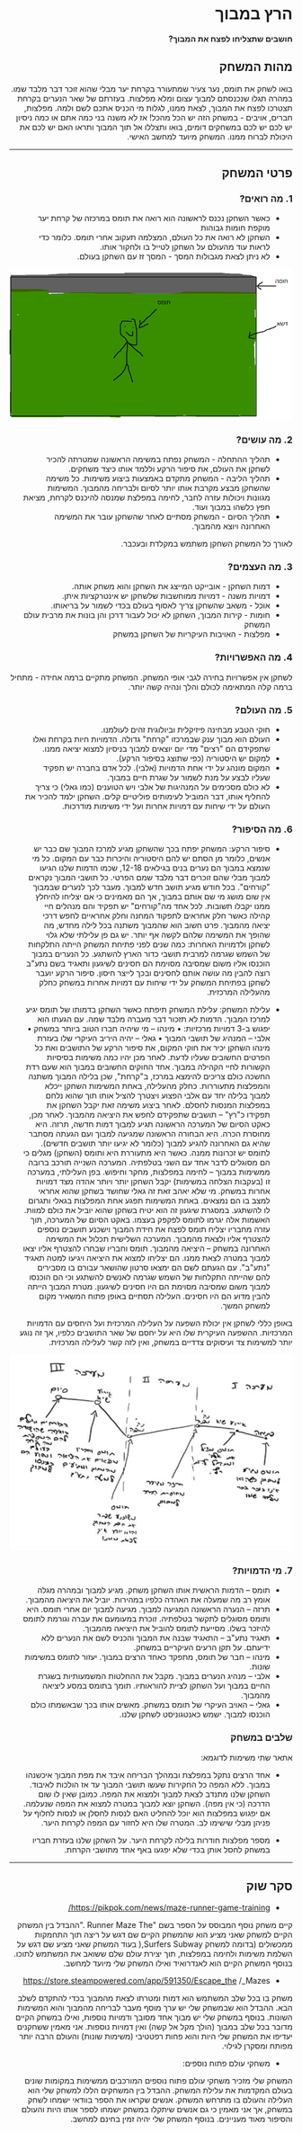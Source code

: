 <div dir='rtl' lang='he'>

# הרץ במבוך

**חושבים שתצליחו לפצח את המבוך?**

## מהות המשחק
בואו לשחק את תומס, נער צעיר שמתעורר בקרחת יער מבלי שהוא זוכר דבר מלבד שמו. במהרה תגלו שנכנסתם למבוך עצום ומלא מפלצות. בעזרתם של שאר הנערים בקרחת תצטרכו לפצח את המבוך, לצאת ממנו, לגלות מי הכניס אתכם לשם ולמה.
מפלצות, חברים, אויבים - במשחק הזה יש הכל מהכל!
אז לא משנה בני כמה אתם או כמה ניסיון יש לכם יש לכם במשחקים דומים, בואו ותצללו אל תוך המבוך ותראו האם יש לכם את היכולת לברוח ממנו.
המשחק מיועד למחשב האישי.

---


## פרטי המשחק


### 1. מה רואים?

* כאשר השחקן נכנס לראשונה הוא רואה את תומס במרכזה של קרחת יער מוקפת חומות גבוהות
* השחקן לא רואה את כל העולם, המצלמה תעקוב אחרי תומס. כלומר כדי לראות עוד מהעולם על השחקן לטייל בו ולחקור אותו.
* לא ניתן לצאת מגבולות המסך - המסך זז עם השחקן בעולם.

 ![](Images/Thomas.PNG)


### 2. מה עושים?

* תהליך ההתחלה - המשחק נפתח במשימה הראשונה שמטרתה להכיר לשחקן את העולם, את סיפור הרקע וללמד אותו כיצד משחקים.
* תהליך הליבה - המשחק מתקדם באמצעות ביצוע משימות. כל משימה שהשחקן מבצע מקרבת אותו יותר לסיום ולבריחה מהמבוך. המשימות מגוונות ויכולות עזרה לחבר, לחימה במפלצת שמנסה להיכנס לקרחת, מציאת חפץ כלשהו במבוך ועוד.
* תהליך הסיום - המשחק מסתיים לאחר שהשחקן עובר את המשימה האחרונה ויוצא מהמבוך.

לאורך כל המשחק השחקן משתמש במקלדת ובעכבר. 

### 3. מה העצמים?

 * דמות השחקן - אובייקט המייצג את השחקן והוא משחק אותה.
 * דמויות משנה - דמויות ממוחשבות שלשחקן יש אינטרקציות איתן.
 * אוכל - משאב שהשחקן צריך לאסוף בעולם בכדי לשמור על בריאותו.
 * חומות - קירות המבוך, השחקן לא יכול לעבור דרכן והן בונות את מרבית עולם המשחק
 * מפלצות - האויבות העיקריות של השחקן במשחק

### 4. מה האפשרויות?

לשחקן אין אפשרויות בחירה לגבי אופי המשחק.
המשחק מתקיים ברמה אחידה - מתחיל ברמה קלה המתאימה לכולם והלך ונהיה קשה יותר.


### 5. מה העולם?

*	חוקי הטבע מבחינה פיזיקלית וביולוגית זהים לעולמנו.
*	העולם הוא מבוך ענק שבמרכזו "קרחת" גדולה. הדמויות חיות בקרחת ואלו שתפקידם הם "רצים" מדי יום יוצאים למבוך בניסיון למצוא יציאה ממנו.
*	למקום יש היסטוריה (כפי שתוצג בסיפור הרקע).
*	המקום מונהג על ידי אחת הדמויות (אלבי). לכל אדם בחברה יש תפקיד שעליו לבצע על מנת לשמור על שגרת חיים במבוך.
*	לא כולם מסכימים על המנהיגות של אלבי ויש הטוענים (כמו גאלי) כי צריך להחליף אותו, דבר המוביל לעימותים פוליטיים קלים.
השחקן ילמד להכיר את העולם על ידי שיחות עם דמויות אחרות ועל ידי משימות מודרכות.

### 6.	מה הסיפור?
* סיפור הרקע:
המשחק יפתח בכך שהשחקן מגיע למרכז המבוך שם כבר יש אנשים, כלומר מן הסתם יש להם היסטוריה והיכרות כבר עם המקום.
כל מי שנמצא במבוך הם נערים בנים בגילאים 12-18, שכמו הדמות שלנו הגיעו למבוך מבלי שהם זוכרים דבר מלבד שמם הפרטי. כל תושבי המבוך נקראים "קורחים". בכל חודש מגיע תושב חדש למבוך.
מעבר לכך לנערים שבמבוך אין שום מושג מי שם אותם במבוך, אך הם מאמינים כי אם יצליחו להיחלץ ממנו יקבלו תשובות.
לכל אחד מה"קורחים" יש תפקיד והם מנהלים חיי קהילה כאשר חלק אחראים לתפקוד המחנה וחלק אחראיים לחפש דרכי יציאה מהמבוך.
פרט חשוב הוא שהמבוך משתנה בכל לילה מחדש, מה שהופך את המשימה שלהם לקשה אף יותר.
יש גם פן עלילתי שלא גלוי לשחקן ולדמויות האחרות:
כמה שנים לפני פתיחת המשחק הייתה התלקחות של השמש שגרמה למרבית תושבי כדור הארץ להשתגע. כל הנערים במבוך הוכנסו אליו משום שמסיבה מסוימת הם חסינים לשיגעון ותאגיד בשם נתע"ב רוצה להבין מה עושה אותם לחסינים ובכך לייצר חיסון.
סיפור הרקע יועבר לשחקן בפתיחת המשחק על ידי שיחות עם דמויות אחרות במשחק כחלק מהעלילה המרכזית.

* עלילת המשחק:
עלילת המשחק תיפתח כאשר השחקן בדמותו של תומס יגיע למרכז המבוך. הדמות לא תזכור דבר מעברה מלבד שמה. עם הגעתו הוא יפגוש ב-3 דמויות מרכזיות:
•	מינהו – מי שיהיה חברו הטוב ביותר במשחק
•	אלבי – המנהיג של תושבי המבוך
•	גאלי – יהיה היריב העיקרי שלו
בעזרת מינהו השחקן יכיר את חוקי המקום, את סיפור הרקע של התושבים ואת כל הפרטים החשובים שעליו לדעת. לאחר מכן יהיו כמה משימות בסיסיות הקשורות לחיי הקהילה במבוך.
אחד החוקים החשובים במבוך הוא שעם רדת החשכה כולם צריכים להימצא במרכז, ב"קרחת", שכן בלילה המבוך משתנה והמפלצות מתעוררות. כחלק מהעלילה, באחת המשימות השחקן ייכלא למבוך בלילה יחד עם אלבי הפצוע ויצטרך להציל אותו תוך שהוא נלחם במפלצות המנסות לחסלם. לאחר ביצוע משימה זאת יקבל השחקן את תפקידו כ"רץ" – תושבים שתפקידם לחפש את היציאה מהמבוך.
לאחר מכן, כאקט הסיום של המערכה הראשונה תגיע למבוך דמות חדשה, תרזה. היא מחוסרת הכרה. היא הבחורה הראשונה שמגיעה למבוך ועם הגעתה מסתבר שהיא גם האחרונה להגיע למבוך (כלומר לא יגיעו יותר תושבים חדשים). לתומס יש זכרונות ממנה. כאשר היא מתעוררת היא ותומס (השחקן) מגלים כי הם מסוגלים לדבר אחד עם השני בטלפתיה.
המערכה השנייה תורכב ברובה ממשימות במבוך – לחימה במפלצות, מחקר וחיפוש.
בפן העלילתי, במערכה זו (בעקבות הצלחה במשימות) יקבל השחקן יותר ויותר אהדה מצד דמויות אחרות במשחק. מי שלא יאהב זאת זה גאלי שחושד בשחקן שהוא אחראי למצב בו הם נמצאים. באחת המשימות תפגע אחת המפלצות בגאלי ותגרום לו להשתגע. במסגרת שיגעון זה הוא יטיח בשחקן שהוא יוביל את כולם למוות. האשמות אלה יגרמו לתומס לפקפק בעצמו.
באקט הסיום של המערכה, תוך עזרה מחבריו יצליח תומס לפצח את חידת המבוך וישכנע תושבים נוספים להצטרף אליו ולצאת מהמבוך.
המערכה השלישית תכלול את המשימה האחרונה במשחק – היציאה מהמבוך. תומס וחבריו שבחרו להצטרף אליו יצאו למבוך במטרה לצאת ממנו.
הם יצליחו למצוא את היציאה ויגיעו למטה תאגיד "נתע"ב". עם הגעתם לשם הם ימצאו סרטון שהושאר עבורם בו מסבירים להם שהייתה התקלחות של השמש שגרמה לאנשים להשתגע וכי הם הוכנסו למבוך משום שמסיבה מסוימת הם היו חסינים לשיגעון. מטרת המבוך הייתה להבין מדוע הם היו חסינים.
העלילה תסתיים באופן פתוח המשאיר מקום למשחק המשך.

באופן כללי לשחקן אין יכולת השפעה על העלילה המרכזית ועל היחסים עם הדמויות המרכזיות. ההשפעה העיקרית שלו היא על יחסם של שאר התושבים כלפיו, אך זה נוגע יותר למשימות צד ועיסוקים צדדיים במשחק, ואין לזה קשר לעלילה המרכזית.


![](Images/story.PNG) 

### 7.	מי הדמויות?

*	תומס – הדמות הראשית אותו השחקן משחק. מגיע למבוך ובמהרה מגלה אומץ רב מה שמעלה את האהדה כלפיו במהירות. יוביל את היציאה מהמבוך.
*	תרזה – הנערה הראשונה המגיעה למבוך. מגיעה למבוך יום אחרי תומס. היא ותומס מסוגלים לתקשר בטלפתיה. זוכרת במעומעם את עברה וגורמת לתומס להיזכר בשלו. מסייעת לתומס להוביל את היציאה מהמבוך.
*	תאגיד נתע"ב – התאגיד שבנה את המבוך והכניס לשם את הנערים ללא ידיעתם. על תקן הרעים העיקריים במשחק.
*	מינהו – חבר של תומס, מתפקד כאחד הרצים במבוך. יעזור לתומס במשימות שונות.
*	אלבי – מנהיג הנערים במבוך. מקבל את ההחלטות המשמעותיות בשגרת החיים במבוך ועל השחקן לציית להוראותיו. תומך בתומס במסע ליציאה מהמבוך.
*	גאלי – האויב העיקרי של תומס במשחק. מאשים אותו בכך שבאשמתו כולם הוכנסו למבוך. ישמש כאנטגוניסט לשחקן שלנו.


### שלבים במשחק
אתאר שתי משימות לדוגמא:
* אחד הרצים נתקל במפלצת ובמהלך הבריחה איבד את מפת המבוך איכשנהו במבוך. ללא המפה כל החקירות שעשו תושבי המבוך עד אז הולכות לאיבוד. השחקן שלנו מתנדב לצאת למבוך ולמצוא את המפה. כמובן שאין לו שום הדרכה (כי אין מפה). השחקן יוצא למבוך במטרה למצוא את המפה שנעלמה. אם יפגוש במפלצות הוא יוכל להחליט האם לנסות לחסלן או לנסות לחלוף על פניהן מבלי שישימו לב. המטרה שלו היא לחזור עם המפה לקרחת היער.

* מספר מפלצות חודרות בלילה לקרחת היער. על השחקן שלנו בעזרת חבריו במשחק לחסל אותן בכדי שלא יפגעו באף אחד מתושבי הקרחת. 

---


## סקר שוק

* https://pikpok.com/news/maze-runner-game-training/

קיים משחק נוסף המבוסס על הספר בשם "Runner Maze The ."ההבדל
בין המשחק הקיים למשחק שאני מציע הוא שהמשחק הקיים שם דגש
 על ריצה תוך התחמקות ממכשולים (בדומה למשחק Surfers Subway,(
בעוד המשחק שאני מציע שם דגש על השלמת משימות ולחימה
במפלצות, תוך יצירת עולם שלם ששואב את המשתמש לתוכו. בנוסף
המשחק הקיים הוא לאנדרואיד ואילו המשחק שלי מיועד למחשב.

* https://store.steampowered.com/app/591350/Escape_the
/_Mazes

משחק בו בכל שלב המשתמש הוא דמות ומטרתו לצאת מהמבוך בכדי
להתקדם לשלב הבא.
ההבדל הוא שבמשחק שלי יש ערך מוסף מעבר לבריחה מהמבוך והוא
המשימות השונות. בנוסף במשחק שלי יש מבוך אחד מסובך ודמויות
נוספות, ואילו במשחק הקיים מדובר בכל שלב במבוך (הולך מקל אל
קשה) ואין דמויות נוספות.
אני מאמין ששחקנים יעדיפו את המשחק שלי היות והוא פחות רפטטיבי
(משימות שונות) והעולם הרבה יותר מפותח ומסקרן לגילוי.

* משחקי עולם פתוח נוספים:

המשחק שלי מזכיר משחקי עולם פתוח נוספים המורכבים ממשימות במקומות שונים בעולם המקדמות את עלילת המשחק. ההבדל בין המשחקים הללו למשחק שלי הוא העלילה והעולם בו מתרחש המשחק. אנשים שקראו את הספר בוודאי ישמחו לשחק במשחק, אך אני מאמין כי גם אנשים שיתקלו במשחק ישמחו לספר אותו היות והעולם והסיפור מאוד מעניינים. בנוסף המשחק שלי יהיה זמין בחינם למחשב.


</div>
